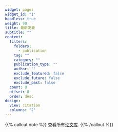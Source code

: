 ```yaml
---
widget: pages
widget_id: "1"
headless: true
weight: 90
title: 最新发表
subtitle: ""
content:
  filters:
    folders:
      - publication
    tag: ""
    category: ""
    publication_type: ""
    author: ""
    exclude_featured: false
    exclude_future: false
    exclude_past: false
  count: 0
  offset: 0
  order: desc
design:
  view: citation
  columns: "2"
---
```


{{% callout note %}}
查看所有[论文库](./publication/).
{{% /callout %}}
